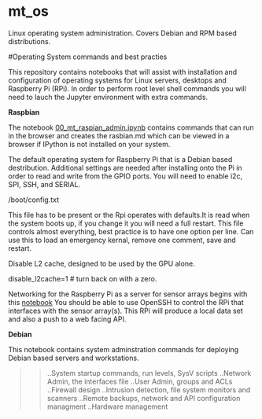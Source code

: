 # mt_os
Linux operating system administration. Covers Debian and RPM based distributions.

#Operating System commands and best practies

This repository contains notebooks that will assist with installation and configuration of operating systems for Linux servers, desktops and Raspberry Pi (RPi). In order to perform root level shell commands you will need to lauch the Jupyter environment with extra commands.



**Raspbian**

The notebook [00_mt_raspian_admin.ipynb](https://nbviewer.jupyter.org/github/worker-bee-micah/mt_os/blob/master/00_mt_raspbian_admin_notebook.ipynb) contains commands that can run in the browser and creates the rasbian.md which can be viewed in a browser if IPython is not installed on your system.

The default operating system for Raspberry Pi that is a Debian based destribution.
Additional settings are needed after installing onto the Pi in order to read and write from the GPIO ports.  You will need to enable i2c, SPI, SSH, and SERIAL. 


/boot/config.txt

This file has to be present or the Rpi operates with defaults.It is read when the system boots up, if you change it you will need a full restart.  This file controls almost everything, best practice is to have one option per line.  Can use this to load an emergency kernal, remove one comment, save and restart.

Disable L2 cache, designed to be used by the GPU alone.

disable_l2cache=1 #  turn back on with a zero.


Networking for the Raspberry Pi as a server for sensor arrays begins with this [notebook](https://www.remojo.net)
You should be able to use OpenSSH to control the RPi that interfaces with the sensor array(s). This RPi will produce a local data set and also a push to a web facing API.




**Debian**

This notebook contains system adminstration commands for deploying Debian based servers and workstations.  

>>..System startup commands, run levels, SysV scripts
>>..Network Admin, the interfaces file
>>..User Admin, groups and ACLs
>>..Firewall design
>>..Intrusion detection, file system monitors and scanners
>>..Remote backups, network and API configuration managment
>>..Hardware management


